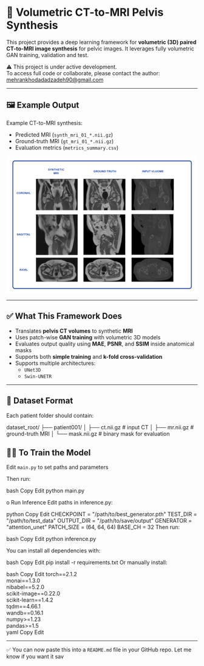 # 🦴 Volumetric CT-to-MRI Pelvis Synthesis

This project provides a deep learning framework for **volumetric (3D) paired CT-to-MRI image synthesis** for pelvic images. It leverages fully volumetric GAN training, validation and test.

⚠️ This project is under active development.  
To access full code or collaborate, please contact the author:  
mehrankhodadadzadeh90@gmail.com

---

## 🖼️ Example Output

Example CT-to-MRI synthesis:

- Predicted MRI (`synth_mri_01_*.nii.gz`)  
- Ground-truth MRI (`gt_mri_01_*.nii.gz`)  
- Evaluation metrics (`metrics_summary.csv`)


![Example MRI-to-CT synthesis](pelvis_github.png)

---

## ✅ What This Framework Does

- Translates **pelvis CT volumes** to synthetic **MRI**
- Uses patch-wise **GAN training** with volumetric 3D models
- Evaluates output quality using **MAE**, **PSNR**, and **SSIM** inside anatomical masks
- Supports both **simple training** and **k-fold cross-validation**
- Supports multiple architectures:
  - `UNet3D`
  - `Swin-UNETR`  

---

## 📁 Dataset Format

Each patient folder should contain:

dataset_root/
├── patient001/
│ ├── ct.nii.gz # input CT
│ ├── mr.nii.gz # ground-truth MRI
│ └── mask.nii.gz # binary mask for evaluation

## 🏋️‍♂️ To Train the Model

Edit `main.py` to set paths and parameters

Then run:

bash
Copy
Edit
python main.py



o Run Inference
Edit paths in inference.py:

python
Copy
Edit
CHECKPOINT = "/path/to/best_generator.pth"
TEST_DIR   = "/path/to/test_data"
OUTPUT_DIR = "/path/to/save/output"
GENERATOR  = "attention_unet"
PATCH_SIZE = (64, 64, 64)
BASE_CH    = 32
Then run:

bash
Copy
Edit
python inference.py

You can install all dependencies with:

bash
Copy
Edit
pip install -r requirements.txt
Or manually install:

bash
Copy
Edit
torch==2.1.2  
monai==1.3.0  
nibabel==5.2.0  
scikit-image==0.22.0  
scikit-learn==1.4.2  
tqdm==4.66.1  
wandb==0.16.1  
numpy>=1.23  
pandas>=1.5  
yaml
Copy
Edit

---

✅ You can now paste this into a `README.md` file in your GitHub repo. Let me know if you want it sav
